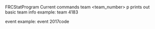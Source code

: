 FRCStatProgram
Current commands 
team <team_number> p
	prints out basic team info
example: team 4183
	
event <year followed by event code>
example: event 2017code